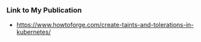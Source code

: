 ### Link to My Publication

-  https://www.howtoforge.com/create-taints-and-tolerations-in-kubernetes/
